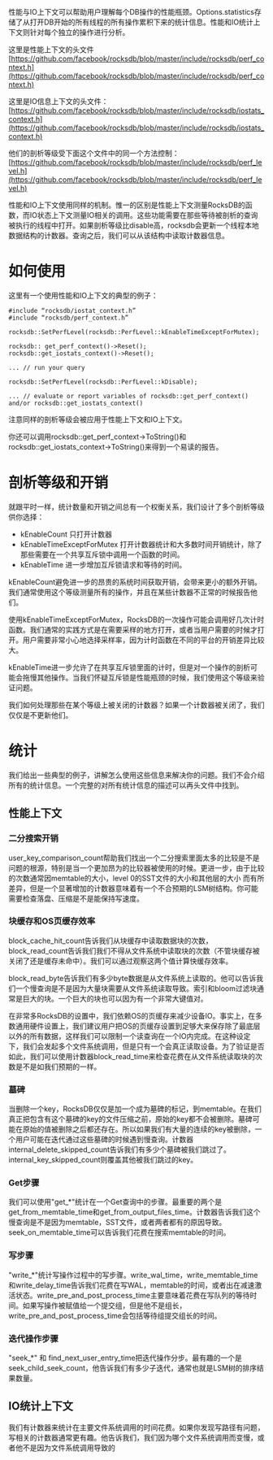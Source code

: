 性能与IO上下文可以帮助用户理解每个DB操作的性能瓶颈。Options.statistics存储了从打开DB开始的所有线程的所有操作累积下来的统计信息。性能和IO统计上下文则针对每个独立的操作进行分析。

这里是性能上下文的头文件[https://github.com/facebook/rocksdb/blob/master/include/rocksdb/perf_context.h](https://github.com/facebook/rocksdb/blob/master/include/rocksdb/perf_context.h)

这里是IO信息上下文的头文件：
[https://github.com/facebook/rocksdb/blob/master/include/rocksdb/iostats_context.h](https://github.com/facebook/rocksdb/blob/master/include/rocksdb/iostats_context.h)

他们的剖析等级受下面这个文件中的同一个方法控制：
[https://github.com/facebook/rocksdb/blob/master/include/rocksdb/perf_level.h](https://github.com/facebook/rocksdb/blob/master/include/rocksdb/perf_level.h)

性能和IO上下文使用同样的机制。惟一的区别是性能上下文测量RocksDB的函数，而IO状态上下文测量IO相关的调用。这些功能需要在那些等待被剖析的查询被执行的线程中打开。如果剖析等级比disable高，rocksdb会更新一个线程本地数据结构的计数器。查询之后，我们可以从该结构中读取计数器信息。

# 如何使用

这里有一个使用性能和IO上下文的典型的例子：

```
#include “rocksdb/iostat_context.h”
#include “rocksdb/perf_context.h”

rocksdb::SetPerfLevel(rocksdb::PerfLevel::kEnableTimeExceptForMutex);

rocksdb:: get_perf_context()->Reset();
rocksdb::get_iostats_context()->Reset();

... // run your query

rocksdb::SetPerfLevel(rocksdb::PerfLevel::kDisable);

... // evaluate or report variables of rocksdb::get_perf_context() and/or rocksdb::get_iostats_context()
```

注意同样的剖析等级会被应用于性能上下文和IO上下文。

你还可以调用rocksdb::get_perf_context->ToString()和rocksdb::get_iostats_context->ToString()来得到一个易读的报告。

# 剖析等级和开销

就跟平时一样，统计数量和开销之间总有一个权衡关系，我们设计了多个剖析等级供你选择：

- kEnableCount 只打开计数器
- kEnableTimeExceptForMutex 打开计数器统计和大多数时间开销统计，除了那些需要在一个共享互斥锁中调用一个函数的时间。
- kEnableTime 进一步增加互斥锁请求和等待的时间。

kEnableCount避免进一步的昂贵的系统时间获取开销，会带来更小的额外开销。我们通常使用这个等级测量所有的操作，并且在某些计数器不正常的时候报告他们。

使用kEnableTimeExceptForMutex，RocksDB的一次操作可能会调用好几次计时函数。我们通常的实践方式是在需要采样的地方打开，或者当用户需要的时候才打开。用户需要非常小心地选择采样率，因为计时函数在不同的平台的开销差异比较大。

kEnableTime进一步允许了在共享互斥锁里面的计时，但是对一个操作的剖析可能会拖慢其他操作。当我们怀疑互斥锁是性能瓶颈的时候，我们使用这个等级来验证问题。

我们如何处理那些在某个等级上被关闭的计数器？如果一个计数器被关闭了，我们仅仅是不更新他们。

# 统计

我们给出一些典型的例子，讲解怎么使用这些信息来解决你的问题。我们不会介绍所有的统计信息。一个完整的对所有统计信息的描述可以再头文件中找到。

## 性能上下文

### 二分搜索开销

user_key_comparison_count帮助我们找出一个二分搜索里面太多的比较是不是问题的根源，特别是当一个更加昂为的比较器被使用的时候。更进一步，由于比较的次数通常因memtable的大小，level 0的SST文件的大小和其他层的大小 而有所差异，但是一个显著增加的计数器意味着有一个不合预期的LSM树结构。你可能需要检查落盘、压缩是不是能保持写速度。

### 块缓存和OS页缓存效率

block_cache_hit_count告诉我们从块缓存中读取数据块的次数，block_read_count告诉我们我们不得从文件系统中读取块的次数（不管块缓存被关闭了还是缓存未命中）。我们可以通过观察这两个值计算快缓存效率。

block_read_byte告诉我们有多少byte数据是从文件系统上读取的。他可以告诉我们一个慢查询是不是因为大量块需要从文件系统读取导致。索引和bloom过滤块通常是巨大的块。一个巨大的块也可以因为有一个非常大键值对。

在非常多RocksDB的设置中，我们依赖OS的页缓存来减少设备IO。事实上，在多数通用硬件设置上，我们建议用户把OS的页缓存设置到足够大来保存除了最底层以外的所有数据，这样我们可以限制一个读查询在一个IO内完成。在这种设定下，我们会发起多个文件系统调用，但是只有一个会真正读取设备。为了验证是否如此，我们可以使用计数器block_read_time来检查花费在从文件系统读取块的次数是不是如我们预期的一样。

### 墓碑

当删除一个key，RocksDB仅仅是加一个成为墓碑的标记，到memtable。在我们真正把包含有这个墓碑的key的文件压缩之前，原始的key都不会被删除。墓碑可能在原始的值被删除之后都还存在。所以如果我们有大量的连续的key被删除，一个用户可能在迭代通过这些墓碑的时候遇到慢查询。计数器internal_delete_skipped_count告诉我们有多少个墓碑被我们跳过了。internal_key_skipped_count则覆盖其他被我们跳过的key。

### Get步骤

我们可以使用"get_*"统计在一个Get查询中的步骤。最重要的两个是get_from_memtable_time和get_from_output_files_time。计数器告诉我们这个慢查询是不是因为memtable，SST文件，或者两者都有的原因导致。seek_on_memtable_time可以告诉我们花费在搜索memtable的时间。

### 写步骤

"write_*"统计写操作过程中的写步骤。write_wal_time，write_memtable_time和write_delay_time告诉我们花费在写WAL，memtable的时间，或者出在减速激活状态。write_pre_and_post_process_time主要意味着花费在写队列的等待时间。如果写操作被赋值给一个提交组，但是他不是组长，write_pre_and_post_process_time会包括等待组提交组长的时间。

### 迭代操作步骤

"seek_*" 和 find_next_user_entry_time把迭代操作分步。最有趣的一个是seek_child_seek_count，他告诉我们有多少子迭代，通常也就是LSM树的排序结果数量。

## IO统计上下文

我们有计数器来统计在主要文件系统调用的时间花费。如果你发现写路径有问题，写相关的计数器通常更有趣。他告诉我们，我们因为哪个文件系统调用而变慢，或者他不是因为文件系统调用导致的

